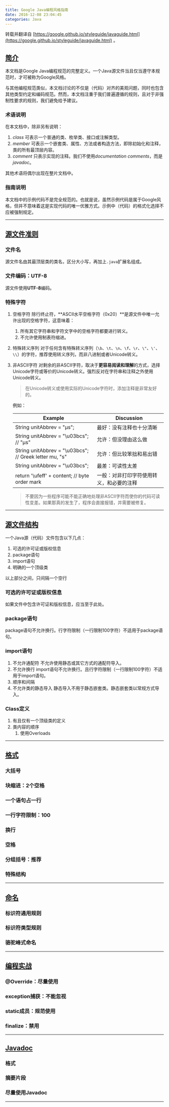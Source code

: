 ```yaml
---
title: Google Java编程风格指南
date: 2016-12-08 23:04:45
categories: Java
---
```

转载并翻译自 [https://google.github.io/styleguide/javaguide.html](https://google.github.io/styleguide/javaguide.html) 。<!-- more -->

## [简介](#简介)
本文档是Google Java编程规范的完整定义。一个Java源文件当且仅当遵守本规范时，才可被称为Google风格。

与其他编程规范类似，本文档讨论的不仅是（代码）对齐的美观问题，同时也包含其他类型约定和编码规范。然而，本文档注重于我们普遍遵循的规则，且对于非强制性要求的规则，我们避免给予建议。

### 术语说明
在本文档中，除非另有说明：

1. *class* 可表示一个普通的类、枚举类、接口或注解类型。
2. *member* 可表示一个嵌套类、属性、方法或者构造方法，即除初始化和注释，类的所有最顶层内容。
3. *comment* 只表示实现的注释。我们不使用*documentation comments*，而是*javadoc*。

其他术语将偶尔出现在整片文档中。

### 指南说明
本文档中的示例代码不是完全规范的。也就是说，虽然示例代码是属于Google风格，但并不意味着这是实现代码的唯一优雅方式。示例中（代码）的格式化选择不应被强制规定。

---

## [源文件准则](#源文件准则)

### 文件名
源文件名由其最顶层类的类名，区分大小写，再加上`.java`扩展名组成。

### 文件编码：UTF-8
源文件使用**UTF-8**编码。

### 特殊字符
1. 空格字符
	除行终止符，**ASCII水平空格字符（0x20）**是源文件中唯一允许出现的空格字符，这意味着：
	1. 所有其它字符串和字符文字中的空格字符都要进行转义。
	2. 不允许使用制表符缩进。
2. 特殊转义序列
	对于任何含有特殊转义序列（`\b`、`\t`、`\n`、`\f`、`\r`、`\"`、`\'`、`\\`）的字符，推荐使用转义序列，而非八进制或者Unicode转义。
3. 非ASCII字符
	对剩余的非ASCII字符，取决于**更容易阅读和理解**的方式，选择Unicode字符或等价的Unicode转义。强烈反对在字符串和注释之外使用Unicode转义。
	
	> 在Unicode转义或使用实际的Unicode字符时，添加注释是非常友好的。
	
	例如：
	<table><thead><tr><th>Example</th><th>Discussion</th></tr></thead><tbody><tr><td>String unitAbbrev = "μs";</td><td>最好：没有注释也十分清晰</td></tr><tr><td>String unitAbbrev = "\u03bcs"; // "μs"</td><td>允许：但没理由这么做</td></tr><tr><td>String unitAbbrev = "\u03bcs"; // Greek letter mu, "s"</td><td>允许：但比较笨拙和易出错</td></tr><tr><td>String unitAbbrev = "\u03bcs";</td><td>最差：可读性太差</td></tr><tr><td>return '\ufeff' + content; // byte order mark</td><td>一般：对非打印字符使用转义，和必要的注释</td></tr></tbody></table>

	> 不要因为一些程序可能不能正确地处理非ASCII字符而使你的代码可读性变差。如果那真的发生了，程序会直接报错，并需要被修复。
---

## [源文件结构](#源文件结构)
一个Java源（代码）文件包含以下几点：

1. 可选的许可证或版权信息
2. package语句
3. import语句
4. 明确的一个顶级类

以上部分之间，只间隔一个空行

### 可选的许可证或版权信息
如果文件中包含许可证和版权信息，应当至于此处。

### package语句
package语句不允许换行。行字符限制（一行限制100字符）不适用于package语句。

### import语句
1. 不允许通配符
	不允许使用静态或其它方式的通配符导入。
2. 不允许换行
	import语句不允许换行。且行字符限制（一行限制100字符）不适用于import语句。
3. 顺序和间隔
4. 不允许类的静态导入
	静态导入不用于静态嵌套类。静态嵌套类以常规方式导入。

### Class定义
1. 有且仅有一个顶级类的定义
2. 类内容的顺序
	1. 使用Overloads
---

## [格式](#格式)

### 大括号

### 块缩进：2个空格

### 一个语句占一行

### 一行字符限制：100

### 换行

### 空格

### 分组括号：推荐

### 特殊结构
---

## [命名](#命名)

### 标识符通用规则

### 标识符类型规则

### 骆驼峰式命名
---

## [编程实战](#编程实战)

### @Override：尽量使用

### exception捕获：不能忽视

### static成员：规范使用

### finalize：禁用
---

## [Javadoc](#Javadoc)

### 格式

### 摘要片段

### 尽量使用Javadoc
---

